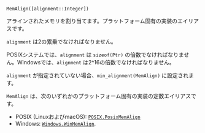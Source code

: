 ```
MemAlign([alignment::Integer])
```

アラインされたメモリを割り当てます。プラットフォーム固有の実装のエイリアスです。

`alignment` は2の累乗でなければなりません。

POSIXシステムでは、`alignment` は `sizeof(Ptr)` の倍数でなければなりません。Windowsでは、`alignment` は2^16の倍数でなければなりません。

`alignment` が指定されていない場合、`min_alignment(MemAlign)` に設定されます。

`MemAlign` は、次のいずれかのプラットフォーム固有の実装の定数エイリアスです。

  * POSIX (LinuxおよびmacOS): [`POSIX.PosixMemAlign`](@ref)
  * Windows: [`Windows.WinMemAlign`](@ref).
